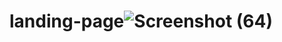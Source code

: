 # landing-page![Screenshot (64)](https://github.com/DJPanwar/landing-page/assets/128161149/69cbbc61-7607-4a32-9384-f49af9b19c29)

